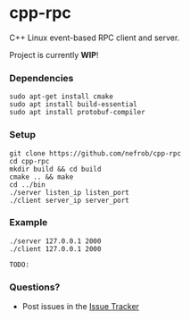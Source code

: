 # cpp-rpc

C++ Linux event-based RPC client and server.

Project is currently **WIP**!

### Dependencies

```
sudo apt-get install cmake
sudo apt install build-essential
sudo apt install protobuf-compiler
```

### Setup

```
git clone https://github.com/nefrob/cpp-rpc
cd cpp-rpc
mkdir build && cd build
cmake .. && make
cd ../bin
./server listen_ip listen_port
./client server_ip server_port
```

### Example

```
./server 127.0.0.1 2000
./client 127.0.0.1 2000

TODO:
```

### Questions?

- Post issues in the [Issue Tracker](https://github.com/nefrob/cpp-rpc/issues)